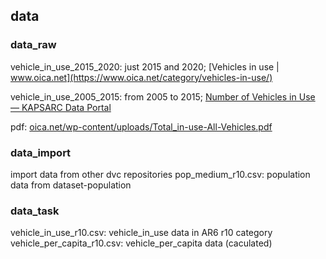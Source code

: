## data

### data_raw

vehicle_in_use_2015_2020: just 2015 and 2020; [Vehicles in use | www.oica.net](https://www.oica.net/category/vehicles-in-use/)

vehicle_in_use_2005_2015: from 2005 to 2015; [Number of Vehicles in Use — KAPSARC Data Portal](https://datasource.kapsarc.org/explore/dataset/number-of-vehicles-in-use/information/?disjunctive.regions_countries)

pdf: [oica.net/wp-content/uploads/Total_in-use-All-Vehicles.pdf](https://www.oica.net/wp-content/uploads/Total_in-use-All-Vehicles.pdf)

### data_import
import data from other dvc repositories
pop_medium_r10.csv: population data from dataset-population

### data_task
vehicle_in_use_r10.csv: vehicle_in_use data in AR6 r10 category
vehicle_per_capita_r10.csv: vehicle_per_capita data (caculated)
